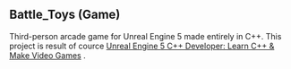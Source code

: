 Battle_Toys (Game)
--------------------------

Third-person arcade game for Unreal Engine 5 made entirely in C++. This project is result of cource [Unreal Engine 5 C++ Developer: Learn C++ & Make Video Games]([https://www.tomlooman.com/unreal-engine-cpp-survival-sample-game/](https://www.udemy.com/share/101Weu3@gKGvOgaVCBCuu3YDkDKf4Jg1HM5orVa2qgd_dOOTwGS8sJzE0Z5P5gYnnV1sDnd-Ug==/)https://www.udemy.com/share/101Weu3@gKGvOgaVCBCuu3YDkDKf4Jg1HM5orVa2qgd_dOOTwGS8sJzE0Z5P5gYnnV1sDnd-Ug==/) .
